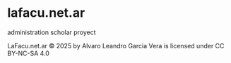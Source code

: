# lafacu.net.ar
administration scholar proyect


LaFacu.net.ar © 2025 by Alvaro Leandro Garcia Vera is licensed under CC BY-NC-SA 4.0
